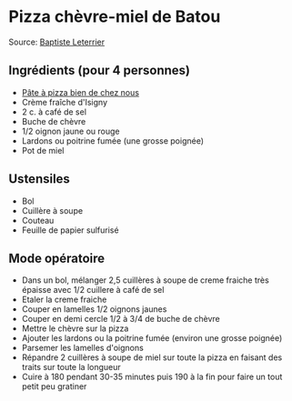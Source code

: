 # Pizza chèvre-miel de Batou

Source: [Baptiste Leterrier](https://github.com/Baptiste-Leterrier)

## Ingrédients (pour 4 personnes)

- [Pâte à pizza bien de chez nous](https://github.com/nlhomme/recettes-de-cuisine/tree/main/manger/pates_et_pains/pate-pizza-robot.md)
- Crème fraîche d'Isigny
- 2 c. à café de sel
- Buche de chèvre
- 1/2 oignon jaune ou rouge
- Lardons ou poitrine fumée (une grosse poignée)
- Pot de miel

## Ustensiles

- Bol
- Cuillère à soupe
- Couteau
- Feuille de papier sulfurisé

## Mode opératoire

- Dans un bol, mélanger 2,5 cuillères à soupe de creme fraiche très épaisse avec 1/2 cuillere à café de sel
- Etaler la creme fraiche
- Couper en lamelles 1/2 oignons jaunes
- Couper en demi cercle 1/2 à 3/4 de buche de chèvre
- Mettre le chèvre sur la pizza
- Ajouter les lardons ou la poitrine fumée (environ une grosse poignée)
- Parsemer les lamelles d'oignons
- Répandre 2 cuillères à soupe de miel sur toute la pizza en faisant des traits sur toute la longueur
- Cuire à 180 pendant 30-35 minutes puis 190 à la fin pour faire un tout petit peu gratiner

